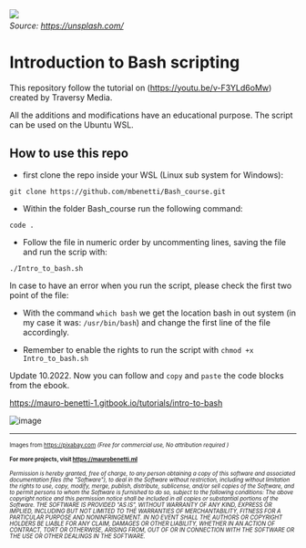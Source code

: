 

<img align="left" src="https://images.unsplash.com/photo-1537432376769-00f5c2f4c8d2?ixid=MXwxMjA3fDB8MHxwaG90by1wYWdlfHx8fGVufDB8fHw%3D&ixlib=rb-1.2.1&auto=format&fit=crop&w=1850&q=80">

###### Source: https://unsplash.com/

# Introduction to Bash scripting

 This repository follow the tutorial on (https://youtu.be/v-F3YLd6oMw) created by Traversy Media.

All the additions and modifications have an educational purpose. The script can be used on the Ubuntu WSL. 

## How to use this repo

* first clone the repo inside your WSL (Linux sub system for Windows):

`git clone https://github.com/mbenetti/Bash_course.git `

* Within the folder Bash_course run the following command:

` code . `

* Follow the file in numeric order by uncommenting lines, saving the file and run the scrip with:

` ./Intro_to_bash.sh `
 
In case to have an error when you run the script, please check the first two point of the file:

* With the command `which bash` we get the location bash in out system (in my case it was: `/usr/bin/bash`) and change the first line of the file accordingly.

* Remember to enable the rights to run the script with `chmod +x Intro_to_bash.sh`

Update 10.2022. Now you can follow and `copy` and `paste` the code blocks from the ebook.

https://mauro-benetti-1.gitbook.io/tutorials/intro-to-bash

![image](https://user-images.githubusercontent.com/27162948/200238049-5e6b5a53-cda9-4f5e-ba05-420f7b99a5bc.png)


***
<sup><sub>
Images from https://pixabay.com *(Free for commercial use, No attribution required )*
</sub></sup>

<sup><sub>
**For more projects, visit  https://maurobenetti.ml**
</sub></sup>

<sup><sub>
*Permission is hereby granted, free of charge, to any person obtaining a copy of this software and associated documentation files (the "Software"), to deal in the Software without restriction, including without limitation the rights to use, copy, modify, merge, publish, distribute, sublicense, and/or sell copies of the Software, and to permit persons to whom the Software is furnished to do so, subject to the following conditions:*
*The above copyright notice and this permission notice shall be included in all copies or substantial portions of the Software.*
*THE SOFTWARE IS PROVIDED "AS IS", WITHOUT WARRANTY OF ANY KIND, EXPRESS OR IMPLIED, INCLUDING BUT NOT LIMITED TO THE WARRANTIES OF MERCHANTABILITY, FITNESS FOR A PARTICULAR PURPOSE AND NONINFRINGEMENT. IN NO EVENT SHALL THE AUTHORS OR COPYRIGHT HOLDERS BE LIABLE FOR ANY CLAIM, DAMAGES OR OTHER LIABILITY, WHETHER IN AN ACTION OF CONTRACT, TORT OR OTHERWISE, ARISING FROM, OUT OF OR IN CONNECTION WITH THE SOFTWARE OR THE USE OR OTHER DEALINGS IN THE SOFTWARE.*
</sub></sup>
